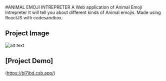 #ANIMAL EMOJI INTREPRETER
A Web application of Animal Emoji Intrepreter It will tell you about different kinds of Animal emojis. Made using ReactJS with codesandbox. 


## Project Image
![alt text](https://user-images.githubusercontent.com/106140073/194111343-0860e9af-4b01-4d5a-8de1-187775892ec1.png)


## [Project Demo]
(https://bl7jbd.csb.app/)
